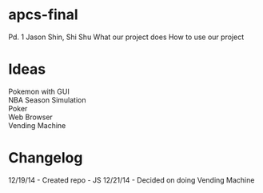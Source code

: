 apcs-final
==========

Pd. 1
Jason Shin, Shi Shu
What our project does
How to use our project

Ideas
======
  Pokemon with GUI<br>
  NBA Season Simulation<br>
  Poker<br>
  Web Browser<br>
  Vending Machine<br>

Changelog
==========

  12/19/14 - Created repo - JS
  12/21/14 - Decided on doing Vending Machine


